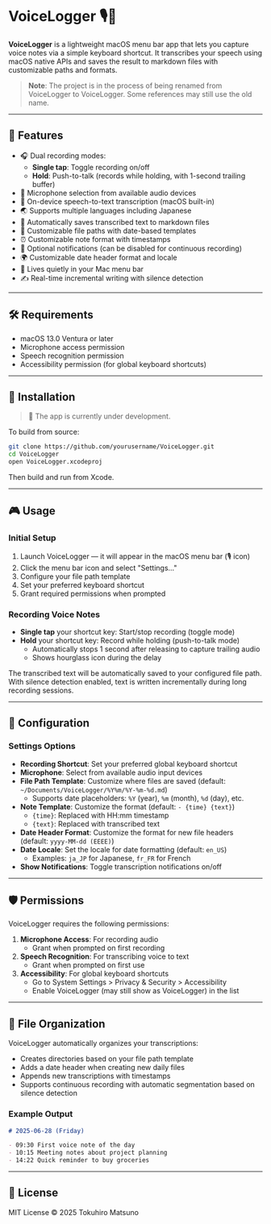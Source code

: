 # VoiceLogger 🎙️📝

**VoiceLogger** is a lightweight macOS menu bar app that lets you capture voice notes via a simple keyboard shortcut. It transcribes your speech using macOS native APIs and saves the result to markdown files with customizable paths and formats.

> **Note**: The project is in the process of being renamed from VoiceLogger to VoiceLogger. Some references may still use the old name.

---

## 🚀 Features

- 🎧 Dual recording modes:
  - **Single tap**: Toggle recording on/off
  - **Hold**: Push-to-talk (records while holding, with 1-second trailing buffer)
- 🎤 Microphone selection from available audio devices
- 🧠 On-device speech-to-text transcription (macOS built-in)
- 🌏 Supports multiple languages including Japanese
- 📝 Automatically saves transcribed text to markdown files
- 📁 Customizable file paths with date-based templates
- ⏰ Customizable note format with timestamps
- 🔕 Optional notifications (can be disabled for continuous recording)
- 🌍 Customizable date header format and locale
- 🧵 Lives quietly in your Mac menu bar
- ✍️ Real-time incremental writing with silence detection

---

## 🛠 Requirements

- macOS 13.0 Ventura or later
- Microphone access permission
- Speech recognition permission
- Accessibility permission (for global keyboard shortcuts)

---

## 🧩 Installation

> 🔧 The app is currently under development.

To build from source:

```bash
git clone https://github.com/yourusername/VoiceLogger.git
cd VoiceLogger
open VoiceLogger.xcodeproj
```

Then build and run from Xcode.

---

## 🎮 Usage

### Initial Setup
1. Launch VoiceLogger — it will appear in the macOS menu bar (🎙️ icon)
2. Click the menu bar icon and select "Settings..."
3. Configure your file path template
4. Set your preferred keyboard shortcut
5. Grant required permissions when prompted

### Recording Voice Notes
- **Single tap** your shortcut key: Start/stop recording (toggle mode)
- **Hold** your shortcut key: Record while holding (push-to-talk mode)
  - Automatically stops 1 second after releasing to capture trailing audio
  - Shows hourglass icon during the delay

The transcribed text will be automatically saved to your configured file path. With silence detection enabled, text is written incrementally during long recording sessions.

---

## 📂 Configuration

### Settings Options
- **Recording Shortcut**: Set your preferred global keyboard shortcut
- **Microphone**: Select from available audio input devices
- **File Path Template**: Customize where files are saved (default: `~/Documents/VoiceLogger/%Y%m/%Y-%m-%d.md`)
  - Supports date placeholders: `%Y` (year), `%m` (month), `%d` (day), etc.
- **Note Template**: Customize the format (default: `- {time} {text}`)
  - `{time}`: Replaced with HH:mm timestamp
  - `{text}`: Replaced with transcribed text
- **Date Header Format**: Customize the format for new file headers (default: `yyyy-MM-dd (EEEE)`)
- **Date Locale**: Set the locale for date formatting (default: `en_US`)
  - Examples: `ja_JP` for Japanese, `fr_FR` for French
- **Show Notifications**: Toggle transcription notifications on/off

---

## 🛡️ Permissions

VoiceLogger requires the following permissions:

1. **Microphone Access**: For recording audio
   - Grant when prompted on first recording
2. **Speech Recognition**: For transcribing voice to text
   - Grant when prompted on first use
3. **Accessibility**: For global keyboard shortcuts
   - Go to System Settings > Privacy & Security > Accessibility
   - Enable VoiceLogger (may still show as VoiceLogger) in the list

---

## 📝 File Organization

VoiceLogger automatically organizes your transcriptions:
- Creates directories based on your file path template
- Adds a date header when creating new daily files
- Appends new transcriptions with timestamps
- Supports continuous recording with automatic segmentation based on silence detection

### Example Output
```markdown
# 2025-06-28 (Friday)

- 09:30 First voice note of the day
- 10:15 Meeting notes about project planning
- 14:22 Quick reminder to buy groceries
```

---

## 📄 License
MIT License © 2025 Tokuhiro Matsuno
